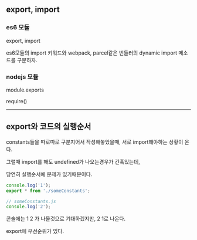 ## export, import

### es6 모듈
export, import

es6모듈의 import 키워드와 webpack, parcel같은 번들러의 dynamic import 메소드를 구분하자.

### nodejs 모듈

module.exports

require()

---------------------------

## export와 코드의 실행순서

constants들을 따로따로 구분지어서 작성해놓았을때, 서로 import해야하는 상황이 온다.

그럴때 import를 해도 undefined가 나오는경우가 간혹있는데,

당연히 실행순서에 문제가 있기때문이다.

```js
console.log('1');
export * from './someConstants';
```

```js
// someConstants.js
console.log('2');
```

콘솔에는 1 2 가 나올것으로 기대하겠지만,
2 1로 나온다.

export에 우선순위가 있다.